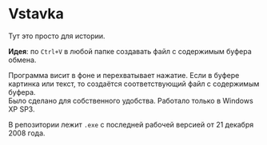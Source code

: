 # Vstavka

Тут это просто для истории.

**Идея**: по `Ctrl+V` в любой папке создавать файл с содержимым буфера обмена.

Программа висит в фоне и перехватывает нажатие. Если в буфере картинка или текст, то создаётся соответствующий файл с содержимым буфера.  
Было сделано для собственного удобства. Работало только в Windows XP SP3.  

В репозитории лежит `.exe` с последней рабочей версией от 21 декабря 2008 года.